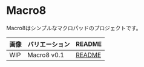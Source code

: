 # Macro8

Macro8はシンプルなマクロパッドのプロジェクトです。

| 画像 | バリエーション | README |
| ---- | ---- | ---- |
| WIP | Macro8 v0.1 | [README](Macro8_v0_1/README.md) |
